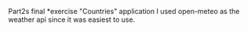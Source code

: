 Part2s final *exercise "Countries" application
I used open-meteo as the weather api since it was easiest to use.